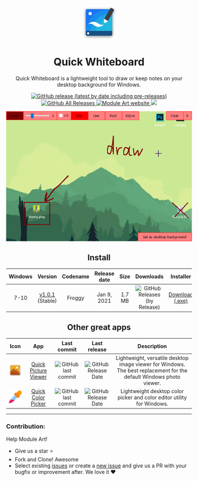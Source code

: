 <p align="center">
  <img src="/quick-whiteboard/resources/imgs/whiteboard96.png">
</p>
<h1 align="center">Quick Whiteboard</h1>

<p align="center">
  Quick Whiteboard is a lightweight tool to draw or keep notes on your desktop background for Windows.
</p>

<p align="center">
  <a href="https://github.com/ModuleArt/quick-whiteboard/releases">
    <img alt="GitHub release (latest by date including pre-releases)" src="https://img.shields.io/github/v/release/moduleart/quick-whiteboard?include_prereleases">
    <img alt="GitHub All Releases" src="https://img.shields.io/github/downloads/ModuleArt/quick-whiteboard/total">
  </a>
  <a href="https://moduleart.github.io">
    <img alt="Module Art website" src="https://img.shields.io/badge/www-moduleart-%2300BCD4">
  </a>
  <a alt="Trello roadmap" href="https://trello.com/b/VaDaCjjR/quick-whiteboard">
    <img src="https://img.shields.io/badge/planner-trello-%230079BF" />
  </a>
</p>

<p align="center">	
  <a href="https://moduleart.github.io/quick-whiteboard">
    <img src="/docs/screenshots/bunny.png">
  </a>
</p>

<h2 align="center">Install</h2>

| Windows | Version | Codename | Release date | Size | Downloads | Installer |
| :---: | :---: | :---: | :---: | :---: | :---: | :---: |
| 7-10 | <a href="https://github.com/ModuleArt/quick-whiteboard/releases/tag/v1.0.1">v1.0.1</a> (Stable) | Froggy | Jan 9, 2021 | 1.7 MB | ![GitHub Releases (by Release)](https://img.shields.io/github/downloads/ModuleArt/quick-whiteboard/v1.0.1/total?label=latest%40v1.0.1) | <a href="https://github.com/ModuleArt/quick-whiteboard/releases/download/v1.0.1/QuickWhiteboard-Setup.exe">Download (.exe)</a> |

<h2 align="center">Other great apps</h2>

| Icon | App | Last commit | Last release | Description |
| :---: | :---: | :---: | :---: | :---: |
| <img src="https://github.com/ModuleArt/quick-picture-viewer/blob/master/quick-picture-viewer/resources/imgs/picture64.png?raw=true"/> | <a href="https://github.com/ModuleArt/quick-picture-viewer/">Quick Picture Viewer</a> | ![GitHub last commit](https://img.shields.io/github/last-commit/ModuleArt/quick-picture-viewer) | ![GitHub Release Date](https://img.shields.io/github/release-date/ModuleArt/quick-picture-viewer) | Lightweight, versatile desktop image viewer for Windows. The best replacement for the default Windows photo viewer. |
| <img src="https://github.com/ModuleArt/quick-color-picker/blob/master/quick-color-picker/resources/imgs/picker64.png?raw=true"/> | <a href="https://github.com/ModuleArt/quick-color-picker/">Quick Color Picker</a> | ![GitHub last commit](https://img.shields.io/github/last-commit/moduleart/quick-color-picker) | ![GitHub Release Date](https://img.shields.io/github/release-date/ModuleArt/quick-color-picker) | Lightweight desktop color picker and color editor utility for Windows. |

<hr>

### Contribution:

Help Module Art!

* Give us a star ⭐
* Fork and Clone! Awesome
* Select existing <a href="https://github.com/ModuleArt/quick-whiteboard/issues">issues</a> or create a <a href="https://github.com/ModuleArt/quick-whiteboard/issues/new">new issue</a> and give us a PR with your bugfix or improvement after. We love it ❤
